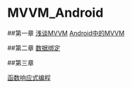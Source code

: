 # MVVM_Android
##第一章
[浅谈MVVM](./chapter1/qian_tan_mvvm.md)
[Android中的MVVM](./chapter1/android_zhong_de_mvvm.md)

##第二章
[数据绑定](./chapter2/shu_ju_bang_ding.md)

##第三章

[函数响应式编程](./chapter3/han_shu_xiang_ying_shi_bian_cheng.md)
